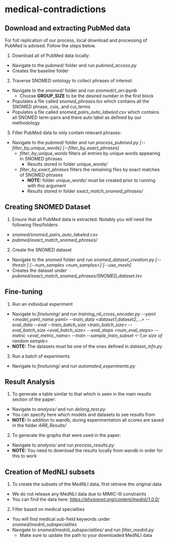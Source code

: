 # medical-contradictions

## Download and extracting PubMed data
For full replication of our process, local download and processing of PubMed is advised. Follow the steps below.

1. Download all of PubMed data locally:
- Navigate to the *pubmed/* folder and run *pubmed_access.py*
- Creates the baseline folder
2. Traverse SNOMED ontology to collect phrases of interest:
- Navigate to the *snomed/* folder and run *snomedct_arr.ipynb*
    - Choose **GROUP_SIZE** to be the desired number in the first block
- Populates a file called *snomed_phrases.tsv* which contains all the SNOMED phrase, cuis, and cui_terms
- Populates a file called *snomed_pairs_auto_labeled.csv* which contains all SNOMED term-pairs and there auto label as defined by our methodology
3. Filter PubMed data to only contain relevant phrases:
- Navigate to the *pubmed/* folder and run *process_pubmed.py [--filter_by_unique_words] [--filter_by_exact_phrases]*
    - *filter_by_unique_words* filters all entries by unique words appearing in SNOMED phrases
        - Results stored in folder *unique_words/*
    - *filter_by_exact_phrases* filters the remaining files by exact matches of SNOMED phrases
        - **NOTE:** folder *unique_words/* must be created prior to running with this argument
        - Results stored in folder *exact_match_snomed_phrases/*

## Creating SNOMED Dataset
1. Ensure that all PubMed data is extracted. Notably you will need the following files/folders:
- *snomed/snomed_pairs_auto_labeled.csv*
- *pubmed/exact_match_snomed_phrases/*
2. Create the SNOMED dataset
- Navigate to the *snomed* folder and run *snomed_dataset_creation.py [--thresh <thresh>] [--num_samples <num_samples>] [--use_mesh]*
- Creates the dataset under *pubmed/exact_match_snomed_phrases/SNOMED_dataset.tsv*

## Fine-tuning
1. Run an individual experiment
- Navigate to *finetuning/* and run *training_nli_cross_encoder.py --yaml <model_yaml_name.yaml> --train_data <dataset1,dataset2,...> --eval_data <dataset1> --eval --train_batch_size <train_batch_size> --eval_batch_size <eval_batch_size> --eval_steps <num_eval_steps> --metric <eval_metric_name> --train --sample_train_subset <-1,or size of random sample>*
- **NOTE:** The datasets must be one of the ones defined in *dataset_info.py*
2. Run a batch of experiments
- Navigate to *finetuning/* and run *automated_experiments.py*

## Result Analysis
1. To generate a table similar to that which is seen in the main results section of the paper:
- Navigate to *analysis/* and run *delong_test.py*
- You can specify here which models and datasets to see results from
- **NOTE:** In addition to wandb, during experimentation all scores are saved in the folder *ARR_Results/*
2. To generate the graphs that were used in the paper:
- Navigate to *analysis/* and run *process_results.py*
- **NOTE:** You need to download the results locally from wandb in order for this to work

## Creation of MedNLI subsets
1. To create the subsets of the MedNLI data, first retrieve the original data
- We do not release any MedNLI data due to MIMIC-III constraints
- You can find the data here: *https://physionet.org/content/mednli/1.0.0/*
2. Filter based on medical specialties
- You will find medical sub-field keywords under *snomed/mednli_subspecialties*
- Navigate to *snomed/mednli_subspecialties/* and run *filter_mednli.py*
    - Make sure to update the path to your downloaded MedNLI data